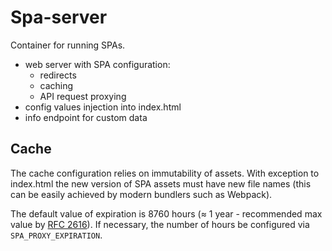 # Spa-server

Container for running SPAs.

- web server with SPA configuration:
  - redirects
  - caching
  - API request proxying
- config values injection into index.html  
- info endpoint for custom data


## Cache

The cache configuration relies on immutability of assets. 
With exception to index.html the new version of SPA assets must have new file names
(this can be easily achieved by modern bundlers such as Webpack).

The default value of expiration is 8760 hours (≈ 1 year - recommended max value by [RFC 2616](https://tools.ietf.org/html/rfc2616)). 
If necessary, the number of hours be configured via `SPA_PROXY_EXPIRATION`.
